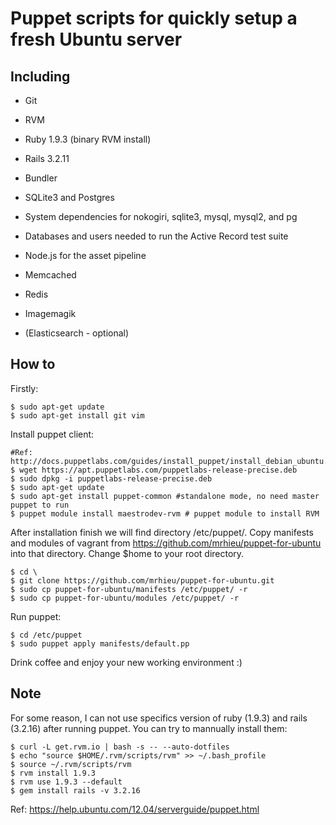 # Puppet scripts for quickly setup a fresh Ubuntu server

## Including

* Git

* RVM

* Ruby 1.9.3 (binary RVM install)

* Rails 3.2.11

* Bundler

* SQLite3 and Postgres

* System dependencies for nokogiri, sqlite3, mysql, mysql2, and pg

* Databases and users needed to run the Active Record test suite

* Node.js for the asset pipeline

* Memcached

* Redis
 
* Imagemagik
 
* (Elasticsearch - optional)

## How to

Firstly:
```
$ sudo apt-get update
$ sudo apt-get install git vim
```

Install puppet client:
```
#Ref: http://docs.puppetlabs.com/guides/install_puppet/install_debian_ubuntu.html
$ wget https://apt.puppetlabs.com/puppetlabs-release-precise.deb
$ sudo dpkg -i puppetlabs-release-precise.deb
$ sudo apt-get update
$ sudo apt-get install puppet-common #standalone mode, no need master puppet to run
$ puppet module install maestrodev-rvm # puppet module to install RVM
```
After installation finish we will find directory /etc/puppet/. Copy manifests and modules of vagrant from https://github.com/mrhieu/puppet-for-ubuntu into that directory.
Change $home to your root directory.

```
$ cd \
$ git clone https://github.com/mrhieu/puppet-for-ubuntu.git
$ sudo cp puppet-for-ubuntu/manifests /etc/puppet/ -r
$ sudo cp puppet-for-ubuntu/modules /etc/puppet/ -r
```

Run puppet:
```
$ cd /etc/puppet
$ sudo puppet apply manifests/default.pp
```
Drink coffee and enjoy your new working environment :)

## Note
For some reason, I can not use specifics version of ruby (1.9.3) and rails (3.2.16) after running puppet. You can try to mannually install them:

```
$ curl -L get.rvm.io | bash -s -- --auto-dotfiles
$ echo "source $HOME/.rvm/scripts/rvm" >> ~/.bash_profile
$ source ~/.rvm/scripts/rvm
$ rvm install 1.9.3
$ rvm use 1.9.3 --default
$ gem install rails -v 3.2.16
```

Ref: https://help.ubuntu.com/12.04/serverguide/puppet.html
